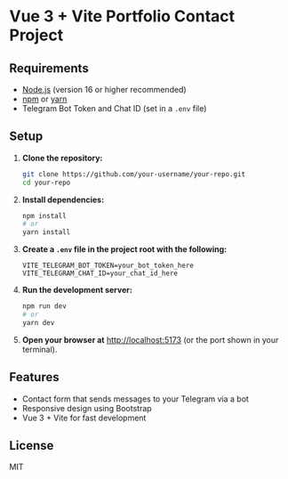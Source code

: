 # Vue 3 + Vite Portfolio Contact Project

## Requirements

- [Node.js](https://nodejs.org/) (version 16 or higher recommended)
- [npm](https://www.npmjs.com/) or [yarn](https://yarnpkg.com/)
- Telegram Bot Token and Chat ID (set in a `.env` file)

## Setup

1. **Clone the repository:**
   ```sh
   git clone https://github.com/your-username/your-repo.git
   cd your-repo
   ```

2. **Install dependencies:**
   ```sh
   npm install
   # or
   yarn install
   ```

3. **Create a `.env` file in the project root with the following:**
   ```
   VITE_TELEGRAM_BOT_TOKEN=your_bot_token_here
   VITE_TELEGRAM_CHAT_ID=your_chat_id_here
   ```

4. **Run the development server:**
   ```sh
   npm run dev
   # or
   yarn dev
   ```

5. **Open your browser at** [http://localhost:5173](http://localhost:5173) (or the port shown in your terminal).

## Features

- Contact form that sends messages to your Telegram via a bot
- Responsive design using Bootstrap
- Vue 3 + Vite for fast development

## License

MIT
